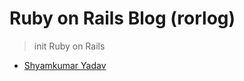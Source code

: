 # Ruby on Rails Blog (rorlog)
> init Ruby on Rails 

* [Shyamkumar Yadav](//shyamkumaryadav.github.io)